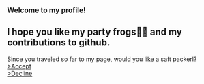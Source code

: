### Welcome to my profile!
I hope you like my party frogs🎉🐸 and my contributions to github. 
---
Since you traveled so far to my page, would you like a saft packerl?</br>
[ >Accept](saftpackerl.png) </br>
[ >Decline](nosaftpackerl.png)

